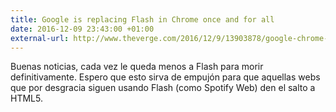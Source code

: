 ```yaml
---
title: Google is replacing Flash in Chrome once and for all
date: 2016-12-09 23:43:00 +01:00
external-url: http://www.theverge.com/2016/12/9/13903878/google-chrome-block-flash-html5?utm_campaign=theverge&utm_content=chorus&utm_medium=social&utm_source=twitter
---
```


Buenas noticias, cada vez le queda menos a Flash para morir definitivamente. Espero que esto sirva de empujón para que aquellas webs que por desgracia siguen usando Flash (como Spotify Web) den el salto a HTML5.